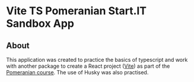 # Vite TS Pomeranian Start.IT Sandbox App

## About

This application was created to practice the basics of typescript and work with another package to create a React project ([Vite](https://vitejs.dev/)) as part of the [Pomeranian course](https://pomeranianstartit.pl/). The use of Husky was also practised.
